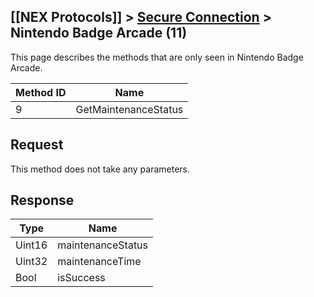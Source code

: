 ## [[NEX Protocols]] > [Secure Connection](Secure-Protocol) > Nintendo Badge Arcade (11)

This page describes the methods that are only seen in Nintendo Badge Arcade.

| Method ID | Name |
| --- | --- |
| 9 | GetMaintenanceStatus |

## Request
This method does not take any parameters.

## Response
| Type | Name |
| --- | --- |
| Uint16 | maintenanceStatus |
| Uint32 | maintenanceTime |
| Bool | isSuccess |